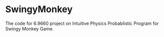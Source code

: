 # SwingyMonkey

The code for 6.9660 project on Intuitive Physics Probablistic Program for Swingy Monkey Game.